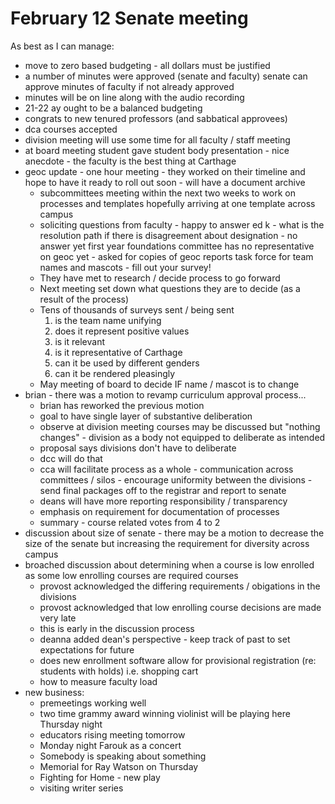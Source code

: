 # February 12 Senate meeting

As best as I can manage:

* move to zero based budgeting - all dollars must be justified
* a number of minutes were approved (senate and faculty) senate can approve minutes of faculty if not already approved
* minutes will be on line along with the audio recording
* 21-22 ay ought to be a balanced budgeting
* congrats to new tenured professors (and sabbatical approvees)
* dca courses accepted
* division meeting will use some time for all faculty / staff meeting
* at board meeting student gave student body presentation - nice anecdote - the faculty is the best thing at Carthage
* geoc update - one hour meeting - they worked on their timeline and hope to have it ready to roll out soon - will have a document archive
  * subcommittees meeting within the next two weeks to work on processes and templates hopefully arriving at one template across campus
  * soliciting questions from faculty - happy to answer
  ed k - what is the resolution path if there is disagreement about designation - no answer yet
  first year foundations committee has no representative on geoc yet - asked for copies of geoc reports
task force for team names and mascots - fill out your survey!
  * They have met to research / decide process to go forward
  * Next meeting set down what questions they are to decide (as a result of the process)
  * Tens of thousands of surveys sent / being sent
    1. is the team name unifying
    2. does it represent positive values
    3. is it relevant
    4. is it representative of Carthage
    5. can it be used by different genders
    6. can it be rendered pleasingly
  * May meeting of board to decide IF name / mascot is to change
* brian - there was a motion to revamp curriculum approval process...
  * brian has reworked the previous motion
  * goal to have single layer of substantive deliberation
  * observe at division meeting courses may be discussed but "nothing changes" - division as a body not equipped to deliberate as intended
  * proposal says divisions don't have to deliberate
  * dcc will do that
  * cca will facilitate process as a whole - communication across committees / silos - encourage uniformity between the divisions - send final packages off to the registrar and report to senate
  * deans will have more reporting responsibility / transparency
  * emphasis on requirement for documentation of processes
  * summary - course related votes from 4 to 2
* discussion about size of senate - there may be a motion to decrease the size of the senate but increasing the requirement for diversity across campus
* broached discussion about determining when a course is low enrolled as some low enrolling courses are required courses
  * provost acknowledged the differing requirements / obigations in the divisions
  * provost acknowledged that low enrolling course decisions are made very late
  * this is early in the discussion process
  * deanna added dean's perspective - keep track of past to set expectations for future
  * does new enrollment software allow for provisional registration (re: students with holds) i.e. shopping cart
  * how to measure faculty load
* new business:
  * premeetings working well
  * two time grammy award winning violinist will be playing here Thursday night
  * educators rising meeting tomorrow
  * Monday night Farouk as a concert
  * Somebody is speaking about something
  * Memorial for Ray Watson on Thursday
  * Fighting for Home - new play
  * visiting writer series

  